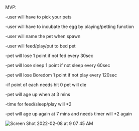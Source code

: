MVP:

-user will have to pick your pets

-user will have to incubate the egg by playing/petting function 

-user will name the pet when spawn

-user will feed/play/put to bed pet

-pet will lose 1 point if not fed every 30sec

-pet will lose sleep 1 point if not sleep every 60sec

-pet will lose Boredom 1 point if not play every 120sec

-if point of each needs hit 0 pet will die

-pet will age up when at 3 mins

-time for feed/sleep/play will *2

-pet will age up again at 7 mins and needs timer will *2 again


![Screen Shot 2022-02-08 at 9 07 45 AM](https://user-images.githubusercontent.com/58996441/153038661-8a09af77-5ea6-4802-b35e-9aebbe768b89.png)
